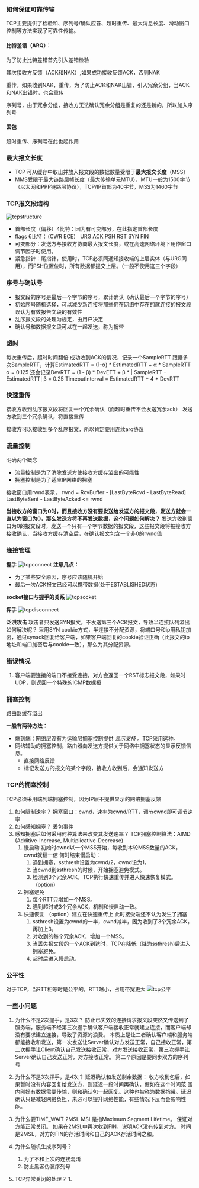 ### 如何保证可靠传输
TCP主要提供了检验和、序列号/确认应答、超时重传、最大消息长度、滑动窗口控制等方法实现了可靠性传输。

#### 比特差错（ARQ）：

为了防止比特差错首先引入差错检验

其次接收方反馈（ACK和NAK）,如果成功接收反馈ACK，否则NAK

重传，如果收到NAK，重传，为了防止ACK和NAK出错，引入冗余分组，当ACK和NAK出错时，也会重传

序列号，由于冗余分组，接收方无法确认冗余分组是重复的还是新的，所以加入序列号

#### 丢包

超时重传、序列号在此也起作用

### 最大报文长度
* TCP 可从缓存中取出并放入报文段的数据数量受限于**最大报文长度**（MSS）
* MMS受限于最大链路层帧长度（最大传输单元MTU），MTU一般为1500字节（以太网和PPP链路层协议），TCP/IP首部为40字节，MSS为1460字节
### TCP报文段结构
![tcpstructure](/files/pic/tcpstructure.png)
* 首部长度（偏移）4比特：因为有可变部分，在此指定首部长度
* flags 6比特：（CWR ECE） URG ACK PSH RST SYN FIN 
* 可变部分：发送方与接收方协商最大报文长度，或在高速网络环境下用作窗口调节因子时使用。
* 紧急指针：尾指针，使用时，TCP必须同通知接收端的上层实体（与URG同用），而PSH位置位时，所有数据都提交上层。（一般不使用这三个字段）

### 序号与确认号
* 报文段的序号是最后一个字节的序号，累计确认（确认最后一个字节的序号）
* 初始序号随机选择，可以减少新连接将那些仍在网络中存在的就连接的报文段误认为有效报告文段的有效性
* 乱序报文段的处理为规定，由用户决定
* 确认号和数据报文段可以在一起发送，称为捎带
### 超时
每次重传后，超时时间翻倍
成功收到ACK的情况，记录一个SampleRTT
跟据多次SampleRTT，计算EstimatedRTT = (1-α) * EstimatedRTT + α * SampleRTT
α = 0.125
还会记录DevRTT = (1 - β) * DevETT + β * | SampleRTT - EstimatedRTT|
β = 0.25
TimeoutInterval = EstimatedRTT + 4 * DevRTT
### 快速重传
接收方收到乱序报文段将回复一个冗余确认（而超时重传不会发送冗余ack）
发送方收到三个冗余确认，将直接重传

接收方可以接收到多个乱序报文，所以肯定要用连续arq协议
### 流量控制
明确两个概念
* 流量控制是为了消除发送方使接收方缓存溢出的可能性
* 拥塞控制是为了适应IP网络的拥塞

接收窗口用rwnd表示，
rwnd = RcvBuffer - [LastByteRcvd - LastByteRead]
LastByteSent - LastByteAcked <= rwnd

**当接收方的窗口为0时，而且接收方没有要发送给发送方的报文段，发送方就会一直以为窗口为0，那么发送方将不再发送数据，这个问题如何解决？**
发送方收到窗口为0的报文段时，发送一个只有一个字节数据的报文段，这些报文段将被接收方接收确认，当接收方缓存清空后，在确认报文包含一个非0的rwnd值


### 连接管理
**握手**
![tcpconnect](pic/tcpconnect.png)
**注意几点：**
* 为了某些安全原因，序号应该随机开始
* 最后一次ACK报文已经可以携带数据(处于ESTABLISHED状态)

**socket接口与握手的关系**
![tcpsocket](pic/tcpsocket.png)

**挥手**
![tcpdisconnect](pic/tcpdisconnect.png)

**泛洪攻击**
攻击者只发送SYN报文，不发送第三个ACK报文，导致半连接队列溢出
如何解决呢？
采用SYN cookie方式，半连接不分配资源，将端口号和ip用私钥加密，通过synack回复给客户端，如果客户端回复的cookie验证正确（此报文的ip地址和端口加密后与cookie一致），那么为其分配资源。

### 错误情况
1. 客户端要连接的端口不接受连接，对方会返回一个RST标志报文段，如果时UDP，则返回一个特殊的ICMP数据报

### 拥塞控制
路由器缓存溢出

**一般有两种方法：**
* 端到端：网络层没有为运输层拥塞控制提供 *显示支持* 。TCP采用这种。
* 网络辅助的拥塞控制，路由器向发送方提供关于网络中拥塞状态的显示反馈信息。
    * 直接网络反馈
    * 标记发送方的报文的某个字段，接收方收到后，会通知发送方

### TCP的拥塞控制
TCP必须采用端到端拥塞控制，因为IP层不提供显示的网络拥塞反馈
1. 如何限制速率？
   拥塞窗口：cwnd，速率为cwnd/RTT，调节cwnd即可调节速率
2. 如何感知拥塞？
   丢包事件
3. 感知拥塞后如何采用何种算法来改变其发送速率？
   TCP拥塞控制算法：AIMD (Additive-Increase, Multiplicative-Decrease)
   1. 慢启动
    初始时cwnd以一个MSS开始，每收到本轮MSS数量的ACK，cwnd就翻一倍
    何时结束慢启动：
      1. 遇到拥塞，ssthresh设置为cwnd/2，cwnd设为1。
      2. 当cwnd到ssthresh的时候，开始拥塞避免模式。
      3. 检测到3个冗余ACK，TCP执行快速重传并进入快速恢复模式。（option）     
   2. 拥塞避免
      1. 每个RTT只增加一个MSS。
      2. 遇到超时或3个冗余ACK，机制和慢启动一致。
   3. 快速恢复 （option）建立在快速重传上 此时接受端还不认为发生了拥塞
      1. ssthresh设置为cwnd的一半，cwnd减半，因为收到了3个冗余ACK，再加上3。
      2. 对收到的每个冗余ACK，增加一个MSS。
      3. 当丢失报文段的一个ACK到达时，TCP在降低（降为ssthresh)后进入拥塞避免。
      4. 超时后进入慢启动。
### 公平性
对于TCP，当RTT相等时是公平的，RTT越小，占用带宽更大
![tcp公平](pic/tcpfair.png)

### 一些小问题
1.  为什么不是2次握手，是3次？
	防止已失效的连接请求报文段突然又传送到了服务端，服务端不经第三次握手确认客户端接收正常就建立连接，而客户端却没有要求建立连接，导致了资源的浪费。
	本质上是让二者确认客户端和服务端都能接收和发送，第一次发送让Server确认对方发送正常，自己接收正常，第二次握手让Client确认自己发送接收正常，对方发送接收正常，第三次握手让Server确认自己发送正常，对方接收正常。
	第二个原因是要同步双方的序列号

2. 为什么不是3次挥手，是4次？
	延迟确认和发送剩余数据：
	收⽅收到包后，如果暂时没有内容回复给发送⽅，则延迟⼀段时间再确认，假如在这个时间范 围内刚好有数据需要传输，则和确认包⼀起回复。这种也被称为数据捎带。延迟确认只是减轻⽹络负担，未必可以提升⽹络性能，有些情况下反⽽会影响性能。

3. 为什么要TIME_WAIT 2MSL
	MSL是指Maximum Segment Lifetime。
	保证对方能正常关闭。
	如果在2MSL中再次收到FIN，说明ACK没有传到对方。
	时间是2MSL，对方的FIN的存活时间和自己的ACK存活时间之和。


4. 为什么随机生成序列号？
	1. 为了不和上次的连接混淆
	2. 防止黑客伪装序列号

5. TCP异常关闭的处理？
	1. 
